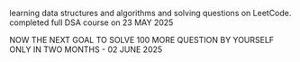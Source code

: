 learning data structures and algorithms and solving questions on LeetCode.
completed full DSA course on 23 MAY 2025

NOW THE NEXT GOAL TO SOLVE 100 MORE QUESTION BY YOURSELF ONLY IN TWO MONTHS - 02 JUNE 2025